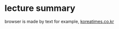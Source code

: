 # lecture summary

browser is made by text
for example, [koreatimes.co.kr](https://www.koreatimes.co.kr/?edition=south-korea)